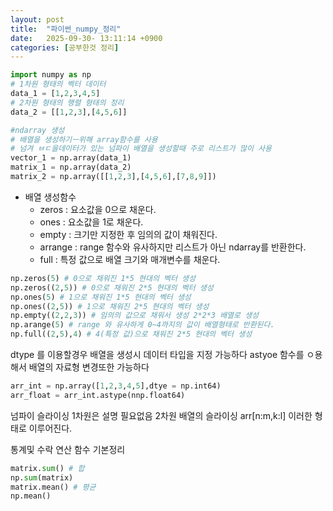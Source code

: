```yaml
---
layout: post
title:  "파이썬_numpy_정리"
date:   2025-09-30- 13:11:14 +0900
categories: [공부한것 정리]
---
```


``` python
import numpy as np
# 1차원 형태의 벡터 데이터
data_1 = [1,2,3,4,5]
# 2차원 형태의 행렬 형태의 정리
data_2 = [[1,2,3],[4,5,6]]

#ndarray 생성
# 배열을 생성하기ㅡ위해 array함수를 사용
# 넘겨 ㅂㄷ을데이터가 있는 넘파이 배열을 생성할때 주로 리스트가 많이 사용
vector_1 = np.array(data_1)
matrix_1 = np.array(data_2)
matrix_2 = np.array([[1,2,3],[4,5,6],[7,8,9]])
``` 


- 배열 생성함수 
    - zeros : 요소값을 0으로 채운다.
    - ones : 요소값을 1로 채운다.
    - empty : 크기만 지정한 후 임의의 값이 채워진다.
    - arrange : range 함수와 유사하지만 리스트가 아닌 ndarray를 반환한다.
    - full : 특정 값으로 배열 크기와 매개변수를 채운다.
``` python
np.zeros(5) # 0으로 채워진 1*5 현대의 벡터 생성 
np.zeros((2,5)) # 0으로 채워진 2*5 현대의 벡터 생성
np.ones(5) # 1으로 채워진 1*5 현대의 벡터 생성
np.ones((2,5)) # 1으로 채워진 2*5 현대의 벡터 생성
np.empty((2,2,3)) # 임의의 값으로 채워서 생성 2*2*3 배열로 생성
np.arange(5) # range 와 유사하게 0~4까지의 값이 배열형태로 반환된다.
np.full((2,5),4) # 4(특정 값)으로 채워진 2*5 현대의 벡터 생성
``` 

dtype 를 이용할경우 배열을 생성시 데이터 타입을 지정 가능하다 
astyoe 함수를 ㅇ용해서 배열의 자료형 변경또한 가능하다
``` python
arr_int = np.array([1,2,3,4,5],dtye = np.int64)
arr_float = arr_int.astype(nnp.float64)
``` 

넘파이 슬라이싱
1차원은 설명 필요없음
2차원 배열의 슬라이싱
arr[n:m,k:l] 이러한 형태로 이루어진다.

통계및 수락 연산 함수 기본정리
``` python
matrix.sum() # 합
np.sum(matrix)
matrix.mean() # 평균
np.mean()
```


